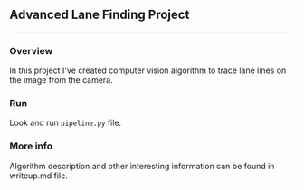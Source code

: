 ## Advanced Lane Finding Project

---

### Overview

In this project I've created computer vision algorithm to trace lane lines on the image from the camera.

### Run

Look and run `pipeline.py` file.


### More info

Algorithm description and other interesting information can be found in writeup.md file.